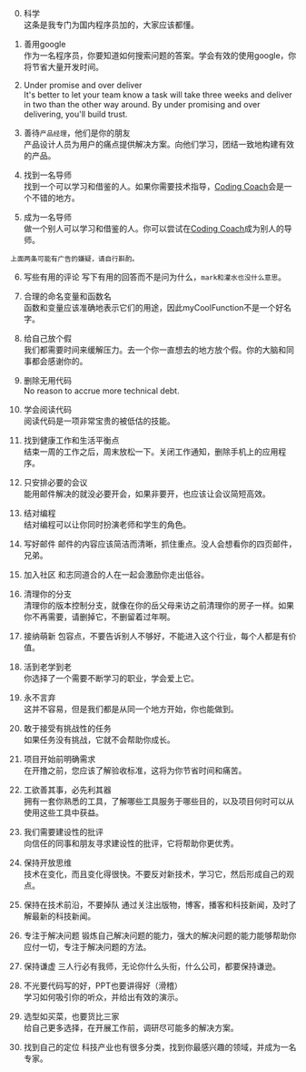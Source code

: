 0. 科学  
这条是我专门为国内程序员加的，大家应该都懂。

1. 善用google   
作为一名程序员，你要知道如何搜索问题的答案。学会有效的使用google，你将节省大量开发时间。  

2. Under promise and over deliver  
It's better to let your team know a task will take three weeks and deliver in two than the other way around. By under promising and over delivering, you'll build trust.
   
3. 善待`产品经理`，他们是你的朋友   
产品设计人员为用户的痛点提供解决方案。向他们学习，团结一致地构建有效的产品。

4. 找到一名导师  
找到一个可以学习和借鉴的人。如果你需要技术指导，[Coding Coach](https://codingcoach.io/)会是一个不错的地方。

5. 成为一名导师   
做一个别人可以学习和借鉴的人。你可以尝试在[Coding Coach](https://codingcoach.io/)成为别人的导师。

```!
上面两条可能有广告的嫌疑，请自行斟酌。
```
6. 写些有用的评论
写下有用的回答而不是问为什么，`mark和灌水也没什么意思`。

7. 合理的命名变量和函数名  
函数和变量应该准确地表示它们的用途，因此myCoolFunction不是一个好名字。

8. 给自己放个假   
我们都需要时间来缓解压力。去一个你一直想去的地方放个假。你的大脑和同事都会感谢你的。

9. 删除无用代码   
No reason to accrue more technical debt.

10. 学会阅读代码   
阅读代码是一项非常宝贵的被低估的技能。

11. 找到健康工作和生活平衡点   
结束一周的工作之后，周末放松一下。关闭工作通知，删除手机上的应用程序。

12. 只安排必要的会议   
能用邮件解决的就没必要开会，如果非要开，也应该让会议简短高效。

13. 结对编程   
结对编程可以让你同时扮演老师和学生的角色。

14. 写好邮件
邮件的内容应该简洁而清晰，抓住重点。没人会想看你的四页邮件，兄弟。

15. 加入社区
和志同道合的人在一起会激励你走出低谷。

16. 清理你的分支   
清理你的版本控制分支，就像在你的岳父母来访之前清理你的房子一样。如果你不再需要，请删掉它，不删留着过年啊。

17. 接纳萌新
包容点，不要告诉别人不够好，不能进入这个行业，每个人都是有价值。

18. 活到老学到老   
你选择了一个需要不断学习的职业，学会爱上它。

19. 永不言弃   
这并不容易，但是我们都是从同一个地方开始，你也能做到。  

20. 敢于接受有挑战性的任务   
如果任务没有挑战，它就不会帮助你成长。

21. 项目开始前明确需求   
在开撸之前，您应该了解验收标准，这将为你节省时间和痛苦。

22. 工欲善其事，必先利其器   
拥有一套你熟悉的工具，了解哪些工具服务于哪些目的，以及项目何时可以从使用这些工具中获益。

23. 我们需要建设性的批评   
向信任的同事和朋友寻求建设性的批评，它将帮助你更优秀。 

24. 保持开放思维   
技术在变化，而且变化得很快。不要反对新技术，学习它，然后形成自己的观点。 
25. 保持在技术前沿，不要掉队 
通过关注出版物，博客，播客和科技新闻，及时了解最新的科技新闻。

26. 专注于解决问题 
锻炼自己解决问题的能力，强大的解决问题的能力能够帮助你应付一切，专注于解决问题的方法。

27. 保持谦虚
三人行必有我师，无论你什么头衔，什么公司，都要保持谦逊。

28. 不光要代码写的好，PPT也要讲得好（滑稽）  
学习如何吸引你的听众，并给出有效的演示。

29. 选型如买菜，也要货比三家   
给自己更多选择，在开展工作前，调研尽可能多的解决方案。

30. 找到自己的定位
科技产业也有很多分类，找到你最感兴趣的领域，并成为一名专家。













